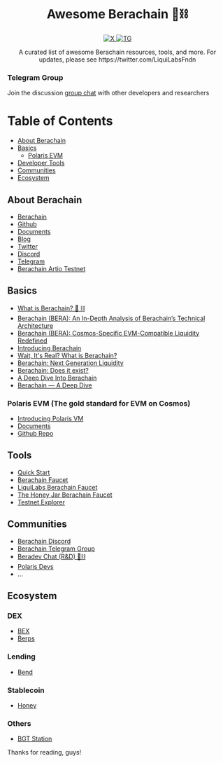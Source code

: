 <div align="center">
  <h1 align="center">Awesome Berachain 🐻⛓️</h1>
  <p align="center">
    <a href="https://twitter.com/LiquiLabsFndn">
      <img alt="X" src="https://img.shields.io/badge/X-000000?style=for-the-badge&logo=x&logoColor=white">
    </a>
    <a href="https://t.me/+VBorjXJKs_U3NjVl">
      <img alt="TG" src="https://img.shields.io/badge/Telegram-2CA5E0?style=for-the-badge&logo=telegram&logoColor=white">
    </a>
  </p>

  <p align="center"> A curated list of awesome Berachain resources, tools, and more. For updates, please see https://twitter.com/LiquiLabsFndn </p>
</div>

### Telegram Group
Join the discussion [group chat](https://t.me/+VBorjXJKs_U3NjVl) with other developers and researchers


Table of Contents
=================

* [About Berachain](#about-berachain)
* [Basics](#basics)
  * [Polaris EVM](#polaris-evm-the-gold-standard-for-evm-on-cosmos)
* [Developer Tools](#tools)
* [Communities](#communities)
* [Ecosystem](#ecosystem)


## About Berachain

- [Berachain](https://www.berachain.com/)
- [Github](https://github.com/berachain)
- [Documents](https://docs.berachain.com/)
- [Blog](https://medium.com/berachain-foundation)
- [Twitter](https://twitter.com/berachain)
- [Discord](https://discord.com/invite/berachain)
- [Telegram](https://t.me/BerachainPortal)
- [Berachain Artio Testnet
](https://artio.faucet.berachain.com/#dapps)


## Basics

- [What is Berachain? 🐻 ⛓️](https://docs.berachain.com/learn/#what-is-berachain)
- [Berachain (BERA): An In-Depth Analysis of Berachain’s Technical Architecture
](https://daic.capital/blog/Berachain-BERA-An-In-Depth-Analysis-of-Berachain-s-Technical-Architecture-5d6134b919a649cbaa138af3adc64c6a)
- [Berachain (BERA): Cosmos-Specific EVM-Compatible Liquidity Redefined](https://daic.capital/blog/Berachain-BERA-Cosmos-Specific-EVM-Compatible-Liquidity-Redefined-ad2ea4f93dc84499a52aaaeb14a2a070)
- [Introducing Berachain](https://medium.com/a41-ventures/research-introducing-berachain-901315f5bad6)
- [Wait, It's Real? What is Berachain?](https://mirror.xyz/0x524f1E4B8E21558B3c42650f39E65d2041466F02/emtTFiTwKHm8PYtBL1NF-J1DsVrY-yi1Vs3vb4sHY6M)
- [Berachain: Next Generation Liquidity](https://research.nansen.ai/articles/berachain-next-generation-liquidity)
- [Berachain: Does it exist?](https://medium.com/imperator-guide/berachain-does-it-exist-5b88317b5203)
- [A Deep Dive Into Berachain](https://en.foresightnews.pro/a-deep-dive-into-berachain/)
- [Berachain — A Deep Dive](https://medium.com/coinmonks/berachain-a-deep-dive-3c840de5a09a)

### Polaris EVM (The gold standard for EVM on Cosmos)

  - [Introducing Polaris VM](https://medium.com/berachain-foundation/introducing-polaris-vm-2a0b77d777f8)
  - [Documents](https://polaris.berachain.dev/docs)
  - [Github Repo](https://github.com/berachain/polaris)

## Tools
- [Quick Start](https://docs.berachain.com/developers/)
- [Berachain Faucet](https://artio.faucet.berachain.com/#dapps)
- [LiquiLabs Berachain Faucet](https://berafaucet.com/)
- [The Honey Jar Berachain Faucet](https://faucet.0xhoneyjar.xyz/)
- [Testnet Explorer](https://artio.beratrail.io/)

## Communities
- [Berachain Discord](https://discord.com/invite/berachain)
- [Berachain Telegram Group](https://t.me/BerachainPortal)
- [Beradev Chat (R&D) 🐻⛓️](https://t.me/+I6ryFWdizgI3MDY1)
- [Polaris Devs](https://t.me/polaris_devs)
- ...

## Ecosystem

### DEX

- [BEX](https://artio.bex.berachain.com/)
- [Berps](https://artio.berps.berachain.com/)
  
### Lending

- [Bend](https://artio.bend.berachain.com/)

### Stablecoin

- [Honey](https://artio.honey.berachain.com/)

### Others

- [BGT Station](https://artio.station.berachain.com/)
  
Thanks for reading, guys!


